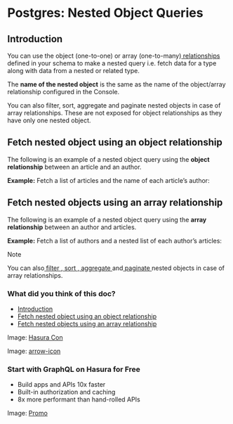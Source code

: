 # Postgres: Nested Object Queries

## Introduction​

You can use the object (one-to-one) or array (one-to-many)[ relationships ](https://hasura.io/docs/latest/schema/postgres/table-relationships/index/)defined in your schema to make a nested query i.e. fetch
data for a type along with data from a nested or related type.

The **name of the nested object** is the same as the name of the object/array relationship configured in the Console.

You can also filter, sort, aggregate and paginate nested objects in case of array relationships. These are not exposed
for object relationships as they have only one nested object.

## Fetch nested object using an object relationship​

The following is an example of a nested object query using the **object relationship** between an article and an author.

 **Example:** Fetch a list of articles and the name of each article’s author:

## Fetch nested objects using an array relationship​

The following is an example of a nested object query using the **array relationship** between an author and articles.

 **Example:** Fetch a list of authors and a nested list of each author’s articles:

Note

You can also[ filter ](https://hasura.io/docs/latest/queries/postgres/filters/index/#pg-nested-filter),[ sort ](https://hasura.io/docs/latest/queries/postgres/sorting/#pg-nested-sort),[ aggregate ](https://hasura.io/docs/latest/queries/postgres/aggregation-queries/#pg-nested-aggregate)and[ paginate ](https://hasura.io/docs/latest/queries/postgres/pagination/#pg-nested-paginate)nested objects in case of array relationships.

### What did you think of this doc?

- [ Introduction ](https://hasura.io/docs/latest/queries/postgres/nested-object-queries/#introduction)
- [ Fetch nested object using an object relationship ](https://hasura.io/docs/latest/queries/postgres/nested-object-queries/#fetch-nested-object-using-an-object-relationship)
- [ Fetch nested objects using an array relationship ](https://hasura.io/docs/latest/queries/postgres/nested-object-queries/#fetch-nested-objects-using-an-array-relationship)


Image: [ Hasura Con ](https://res.cloudinary.com/dh8fp23nd/image/upload/v1686154570/hasura-con-2023/has-con-light-date_r2a2ud.png)

Image: [ arrow-icon ](https://res.cloudinary.com/dh8fp23nd/image/upload/v1683723549/main-web/chevron-right_ldbi7d.png)

### Start with GraphQL on Hasura for Free

- Build apps and APIs 10x faster
- Built-in authorization and caching
- 8x more performant than hand-rolled APIs


Image: [ Promo ](https://hasura.io/docs/assets/images/hasura-free-ff60e409244e0ea12b5a3045d1a9096b.png)